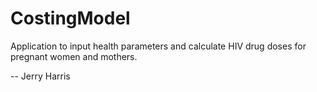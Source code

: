 # CostingModel

Application to input health parameters and calculate HIV drug doses for pregnant women and mothers.
 
-- Jerry Harris

